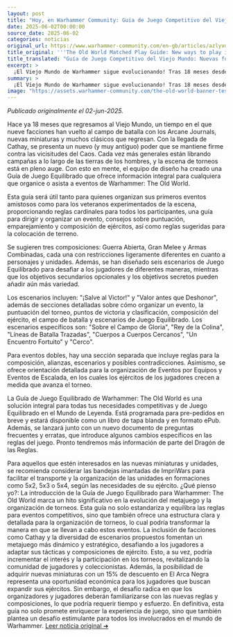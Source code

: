 ```yaml
---
layout: post
title: "Hoy, en Warhammer Community: Guía de Juego Competitivo del Viejo Mundo: Nuevas formas de jugar en el Mundo de Leyenda - Comunidad Warhammer"
date: 2025-06-02T00:00:00
source_date: 2025-06-02
categories: noticias
original_url: https://www.warhammer-community.com/en-gb/articles/azlyvdkm/the-old-world-matched-play-guide-new-ways-to-play-in-the-world-of-legend/
title_original: '''The Old World Matched Play Guide: New ways to play in the World of Legend - Warhammer Community'''
title_translated: "Guía de Juego Competitivo del Viejo Mundo: Nuevas formas de jugar en el Mundo de Leyenda - Comunidad Warhammer"
excerpt: >
  ¡El Viejo Mundo de Warhammer sigue evolucionando! Tras 18 meses desde su regreso, nueve facciones han vuelto con nuevas miniaturas y clásicos renovados. La llegada de Cathay añade un nuevo poder en la lucha contra el Caos. La escena de torneos está en auge, y para facilitar la organización de eventos, el equipo de diseño ha creado una Guía de Juego Competitivo. Este recurso es esencial tanto para novatos como para veteranos, ofreciendo reglas cardinales, consejos sobre composición de ejércitos y escenarios desafiantes. Prepárate para explorar nuevas estrategias y llevar tus batallas al siguiente nivel.
summary: >
  ¡El Viejo Mundo de Warhammer sigue evolucionando! Tras 18 meses desde su regreso, nueve facciones han vuelto con nuevas miniaturas y clásicos renovados. La llegada de Cathay añade un nuevo poder en la lucha contra el Caos. La escena de torneos está en auge, y para facilitar la organización de eventos, el equipo de diseño ha creado una Guía de Juego Competitivo. Este recurso es esencial tanto para novatos como para veteranos, ofreciendo reglas cardinales, consejos sobre composición de ejércitos y escenarios desafiantes. Prepárate para explorar nuevas estrategias y llevar tus batallas al siguiente nivel.
image: "https://assets.warhammer-community.com/the-old-world-banner-test.jpg"
---
```


*Publicado originalmente el 02-jun-2025.*

Hace ya 18 meses que regresamos al Viejo Mundo, un tiempo en el que nueve facciones han vuelto al campo de batalla con los Arcane Journals, nuevas miniaturas y muchos clásicos que regresan. Con la llegada de Cathay, se presenta un nuevo (y muy antiguo) poder que se mantiene firme contra las vicisitudes del Caos. Cada vez más generales están librando campañas a lo largo de las tierras de los hombres, y la escena de torneos está en pleno auge. Con esto en mente, el equipo de diseño ha creado una Guía de Juego Equilibrado que ofrece información integral para cualquiera que organice o asista a eventos de Warhammer: The Old World.

Esta guía será útil tanto para quienes organizan sus primeros eventos amistosos como para los veteranos experimentados de la escena, proporcionando reglas cardinales para todos los participantes, una guía para dirigir y organizar un evento, consejos sobre puntuación, emparejamiento y composición de ejércitos, así como reglas sugeridas para la colocación de terreno.

Se sugieren tres composiciones: Guerra Abierta, Gran Melee y Armas Combinadas, cada una con restricciones ligeramente diferentes en cuanto a personajes y unidades. Además, se han diseñado seis escenarios de Juego Equilibrado para desafiar a los jugadores de diferentes maneras, mientras que los objetivos secundarios opcionales y los objetivos secretos pueden añadir aún más variedad.

Los escenarios incluyen: "¡Salve al Victor!" y "Valor antes que Deshonor", además de secciones detalladas sobre cómo organizar un evento, la puntuación del torneo, puntos de victoria y clasificación, composición del ejército, el campo de batalla y escenarios de Juego Equilibrado. Los escenarios específicos son: "Sobre el Campo de Gloria", "Rey de la Colina", "Líneas de Batalla Trazadas", "Cuerpos a Cuerpos Cercanos", "Un Encuentro Fortuito" y "Cerco".

Para eventos dobles, hay una sección separada que incluye reglas para la composición, alianzas, escenarios y posibles contradicciones. Asimismo, se ofrece orientación detallada para la organización de Eventos por Equipos y Eventos de Escalada, en los cuales los ejércitos de los jugadores crecen a medida que avanza el torneo.

La Guía de Juego Equilibrado de Warhammer: The Old World es una solución integral para todas tus necesidades competitivas y de Juego Equilibrado en el Mundo de Leyenda. Está programada para pre-pedidos en breve y estará disponible como un libro de tapa blanda y en formato ePub. Además, se lanzará junto con un nuevo documento de preguntas frecuentes y erratas, que introduce algunos cambios específicos en las reglas del juego. Pronto tendremos más información de parte del Dragón de las Reglas.

Para aquellos que estén interesados en las nuevas miniaturas y unidades, se recomienda considerar las bandejas imantadas de ImpriWars para facilitar el transporte y la organización de las unidades en formaciones como 5x2, 5x3 o 5x4, según las necesidades de su ejército.
¿Qué pienso yo?: La introducción de la Guía de Juego Equilibrado para Warhammer: The Old World marca un hito significativo en la evolución del metajuego y la organización de torneos. Esta guía no solo estandariza y equilibra las reglas para eventos competitivos, sino que también ofrece una estructura clara y detallada para la organización de torneos, lo cual podría transformar la manera en que se llevan a cabo estos eventos. La inclusión de facciones como Cathay y la diversidad de escenarios propuestos fomentan un metajuego más dinámico y estratégico, desafiando a los jugadores a adaptar sus tácticas y composiciones de ejército. Esto, a su vez, podría incrementar el interés y la participación en los torneos, revitalizando la comunidad de jugadores y coleccionistas. Además, la posibilidad de adquirir nuevas miniaturas con un 15% de descuento en El Arca Negra representa una oportunidad económica para los jugadores que buscan expandir sus ejércitos. Sin embargo, el desafío radica en que los organizadores y jugadores deberán familiarizarse con las nuevas reglas y composiciones, lo que podría requerir tiempo y esfuerzo. En definitiva, esta guía no solo promete enriquecer la experiencia de juego, sino que también plantea un desafío estimulante para todos los involucrados en el mundo de Warhammer.
[Leer noticia original ➜](https://www.warhammer-community.com/en-gb/articles/azlyvdkm/the-old-world-matched-play-guide-new-ways-to-play-in-the-world-of-legend/)
